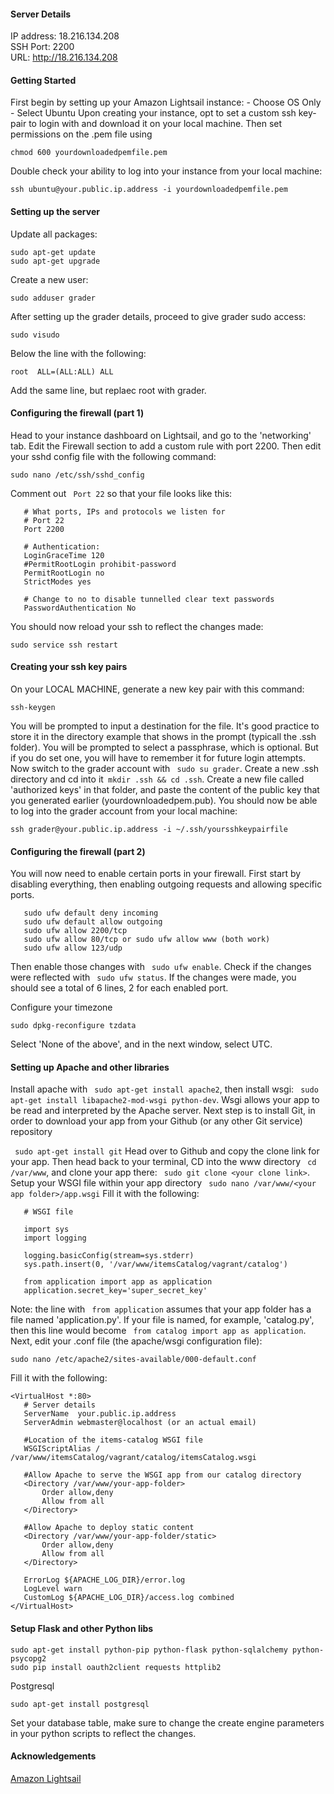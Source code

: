 #### Server Details

 IP address: 18.216.134.208  
 SSH Port: 2200  
 URL: http://18.216.134.208
 
 
#### Getting Started

 First begin by setting up your Amazon Lightsail instance:
    - Choose OS Only
    - Select Ubuntu
 Upon creating your instance, opt to set a custom ssh key-pair to login with and
 download it on your local machine. Then set permissions on the .pem file using
 
 ```
 chmod 600 yourdownloadedpemfile.pem
 ```
 Double check your ability to log into your instance from your local machine:
 
 ```
 ssh ubuntu@your.public.ip.address -i yourdownloadedpemfile.pem
 ```
#### Setting up the server

 Update all packages:
 
 ```
 sudo apt-get update  
 sudo apt-get upgrade
 ```
 Create a new user:
 
 ```
 sudo adduser grader
 ```
 
 After setting up the grader details, proceed to give grader sudo access:
 
 ```
 sudo visudo
 ```
 
 Below the line with the following:
 
 ```
 root  ALL=(ALL:ALL) ALL
 ```
 Add the same line, but replaec root with grader.
 
#### Configuring the firewall (part 1)

 Head to your instance dashboard on Lightsail, and go to the 'networking' tab.
 Edit the Firewall section to add a custom rule with port 2200. Then edit
 your sshd config file with the following command:
 
 ```
 sudo nano /etc/ssh/sshd_config
 ```
 Comment out ``` Port 22``` so that your file looks like this:
 
 ```
    # What ports, IPs and protocols we listen for
    # Port 22
    Port 2200
    
    # Authentication:
    LoginGraceTime 120
    #PermitRootLogin prohibit-password
    PermitRootLogin no
    StrictModes yes
    
    # Change to no to disable tunnelled clear text passwords
    PasswordAuthentication No
 ```
 You should now reload your ssh to reflect the changes made:
 
 ```
 sudo service ssh restart
 ```
 
#### Creating your ssh key pairs
 
 On your LOCAL MACHINE, generate a new key pair with this command:
 
 ```
 ssh-keygen
 ```
 
 You will be prompted to input a destination for the file. It's good practice
 to store it in the directory example that shows in the prompt (typicall the
 .ssh folder). You will be prompted to select a passphrase, which is optional.
 But if you do set one, you will have to remember it for future login attempts.
 Now switch to the grader account with ``` sudo su grader```. Create a new .ssh
 directory and cd into it``` mkdir .ssh && cd .ssh```. Create a new file called
 'authorized keys' in that folder, and paste the content of the public key that
 you generated earlier (yourdownloadedpem.pub). You should now be able to log
 into the grader account from your local machine:
 
 ```
 ssh grader@your.public.ip.address -i ~/.ssh/yoursshkeypairfile
 ```
 
#### Configuring the firewall (part 2)
 You will now need to enable certain ports in your firewall. First start by
 disabling everything, then enabling outgoing requests and allowing specific
 ports.
 
 ```
    sudo ufw default deny incoming
    sudo ufw default allow outgoing
    sudo ufw allow 2200/tcp
    sudo ufw allow 80/tcp or sudo ufw allow www (both work)
    sudo ufw allow 123/udp
 ```
 
 Then enable those changes with ``` sudo ufw enable```. Check if the changes
 were reflected with ``` sudo ufw status```. If the changes were made, you
 should see a total of 6 lines, 2 for each enabled port.
 
 Configure your timezone
 
 ```
 sudo dpkg-reconfigure tzdata
 ```
 
 Select 'None of the above', and in the next window, select UTC.
 
#### Setting up Apache and other libraries

 Install apache with ``` sudo apt-get install apache2```, then install wsgi:
 ``` sudo apt-get install libapache2-mod-wsgi python-dev```. Wsgi allows your
 app to be read and interpreted by the Apache server.
 Next step is to install Git, in order to download your app from your Github
 (or any other Git service) repository
 
 ``` sudo apt-get install git```
 Head over to Github and copy the clone link for your app. Then head back to
 your terminal, CD into the www directory ``` cd /var/www```, and clone your
 app there: ``` sudo git clone <your clone link>```. Setup your WSGI file
 within your app directory ``` sudo nano /var/www/<your app folder>/app.wsgi```
 Fill it with the following:
 
 ```
    # WSGI file
    
    import sys
    import logging
    
    logging.basicConfig(stream=sys.stderr)
    sys.path.insert(0, '/var/www/itemsCatalog/vagrant/catalog')
    
    from application import app as application
    application.secret_key='super_secret_key'
 ```
 Note: the line with ``` from application``` assumes that your app folder has
 a file named 'application.py'. If your file is named, for example, 'catalog.py',
 then this line would become ``` from catalog import app as application```.
 Next, edit your .conf file (the apache/wsgi configuration file):
 
 ```
 sudo nano /etc/apache2/sites-available/000-default.conf
 ```
 Fill it with the following:
 
 ```
<VirtualHost *:80>
    # Server details
    ServerName  your.public.ip.address
    ServerAdmin webmaster@localhost (or an actual email)
    
    #Location of the items-catalog WSGI file
    WSGIScriptAlias / /var/www/itemsCatalog/vagrant/catalog/itemsCatalog.wsgi
    
    #Allow Apache to serve the WSGI app from our catalog directory
    <Directory /var/www/your-app-folder>
        Order allow,deny
        Allow from all
    </Directory>
    
    #Allow Apache to deploy static content
    <Directory /var/www/your-app-folder/static>
        Order allow,deny
        Allow from all
    </Directory>
    
    ErrorLog ${APACHE_LOG_DIR}/error.log
    LogLevel warn
    CustomLog ${APACHE_LOG_DIR}/access.log combined
</VirtualHost>
 ```
 
#### Setup Flask and other Python libs
 
 ```
 sudo apt-get install python-pip python-flask python-sqlalchemy python-psycopg2
 sudo pip install oauth2client requests httplib2
 ```
 
 Postgresql
 
 ```
 sudo apt-get install postgresql
 ```
 
 Set your database table, make sure to change the create engine parameters in
 your python scripts to reflect the changes.
 
#### Acknowledgements

 [Amazon Lightsail](http://amazonlightsail.com)
